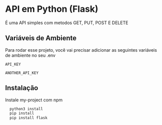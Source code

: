 
# API em Python (Flask)

É uma API simples com metodos GET, PUT, POST E DELETE

## Variáveis de Ambiente

Para rodar esse projeto, você vai precisar adicionar as seguintes variáveis de ambiente no seu .env

`API_KEY`

`ANOTHER_API_KEY`


## Instalação

Instale my-project com npm

```bash
  python3 install
  pip install
  pip install flask
```
    

